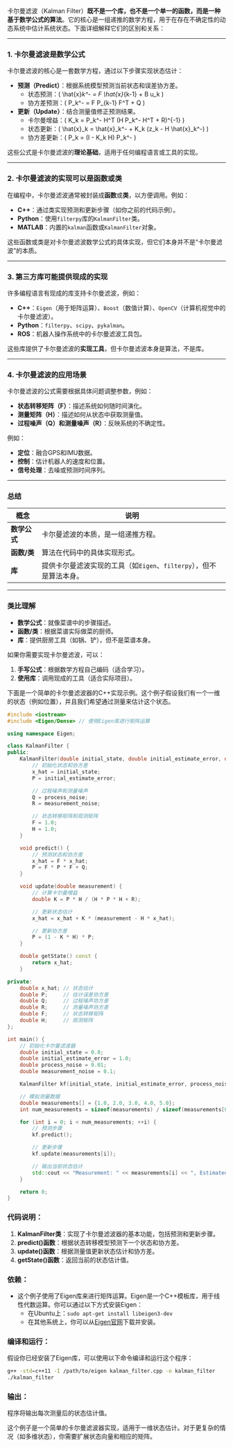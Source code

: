 卡尔曼滤波（Kalman Filter）**既不是一个库，也不是一个单一的函数，而是一种基于数学公式的算法**。它的核心是一组递推的数学方程，用于在存在不确定性的动态系统中估计系统状态。下面详细解释它们的区别和关系：

---

### 1. **卡尔曼滤波是数学公式**
卡尔曼滤波的核心是一套数学方程，通过以下步骤实现状态估计：
- **预测（Predict）**：根据系统模型预测当前状态和误差协方差。
  - 状态预测：\( \hat{x}_k^- = F \hat{x}_{k-1} + B u_k \)
  - 协方差预测：\( P_k^- = F P_{k-1} F^T + Q \)
- **更新（Update）**：结合测量值修正预测结果。
  - 卡尔曼增益：\( K_k = P_k^- H^T (H P_k^- H^T + R)^{-1} \)
  - 状态更新：\( \hat{x}_k = \hat{x}_k^- + K_k (z_k - H \hat{x}_k^-) \)
  - 协方差更新：\( P_k = (I - K_k H) P_k^- \)

这些公式是卡尔曼滤波的**理论基础**，适用于任何编程语言或工具的实现。

---

### 2. **卡尔曼滤波的实现可以是函数或类**
在编程中，卡尔曼滤波通常被封装成**函数**或**类**，以方便调用。例如：
- **C++**：通过类实现预测和更新步骤（如你之前的代码示例）。
- **Python**：使用`filterpy`库的`KalmanFilter`类。
- **MATLAB**：内置的`kalman`函数或`KalmanFilter`对象。

这些函数或类是对卡尔曼滤波数学公式的具体实现，但它们本身并不是“卡尔曼滤波”的本质。

---

### 3. **第三方库可能提供现成的实现**
许多编程语言有现成的库支持卡尔曼滤波，例如：
- **C++**：`Eigen`（用于矩阵运算）、`Boost`（数值计算）、`OpenCV`（计算机视觉中的卡尔曼滤波）。
- **Python**：`filterpy`、`scipy`、`pykalman`。
- **ROS**：机器人操作系统中的卡尔曼滤波工具包。

这些库提供了卡尔曼滤波的**实现工具**，但卡尔曼滤波本身是算法，不是库。

---

### 4. **卡尔曼滤波的应用场景**
卡尔曼滤波的公式需要根据具体问题调整参数，例如：
- **状态转移矩阵（F）**：描述系统如何随时间演化。
- **测量矩阵（H）**：描述如何从状态中获取测量值。
- **过程噪声（Q）和测量噪声（R）**：反映系统的不确定性。

例如：
- **定位**：融合GPS和IMU数据。
- **控制**：估计机器人的速度和位置。
- **信号处理**：去噪或预测时间序列。

---

### 总结
| 概念          | 说明                                                                 |
|---------------|----------------------------------------------------------------------|
| **数学公式**   | 卡尔曼滤波的本质，是一组递推方程。                                   |
| **函数/类**    | 算法在代码中的具体实现形式。                                         |
| **库**         | 提供卡尔曼滤波实现的工具（如`Eigen`、`filterpy`），但不是算法本身。 |

---

### 类比理解
- **数学公式**：就像菜谱中的步骤描述。
- **函数/类**：根据菜谱实际做菜的厨师。
- **库**：提供厨房工具（如锅、铲），但不是菜谱本身。

如果你需要实现卡尔曼滤波，可以：
1. **手写公式**：根据数学方程自己编码（适合学习）。
2. **使用库**：调用现成的工具（适合实际项目）。

下面是一个简单的卡尔曼滤波器的C++实现示例。这个例子假设我们有一个一维的状态（例如位置），并且我们希望通过测量来估计这个状态。

```cpp
#include <iostream>
#include <Eigen/Dense> // 使用Eigen库进行矩阵运算

using namespace Eigen;

class KalmanFilter {
public:
    KalmanFilter(double initial_state, double initial_estimate_error, double process_noise, double measurement_noise) {
        // 初始化状态和协方差
        x_hat = initial_state;
        P = initial_estimate_error;

        // 过程噪声和测量噪声
        Q = process_noise;
        R = measurement_noise;

        // 状态转移矩阵和观测矩阵
        F = 1.0;
        H = 1.0;
    }

    void predict() {
        // 预测状态和协方差
        x_hat = F * x_hat;
        P = F * P * F + Q;
    }

    void update(double measurement) {
        // 计算卡尔曼增益
        double K = P * H / (H * P * H + R);

        // 更新状态估计
        x_hat = x_hat + K * (measurement - H * x_hat);

        // 更新协方差
        P = (1 - K * H) * P;
    }

    double getState() const {
        return x_hat;
    }

private:
    double x_hat; // 状态估计
    double P;     // 估计误差协方差
    double Q;     // 过程噪声协方差
    double R;     // 测量噪声协方差
    double F;     // 状态转移矩阵
    double H;     // 观测矩阵
};

int main() {
    // 初始化卡尔曼滤波器
    double initial_state = 0.0;
    double initial_estimate_error = 1.0;
    double process_noise = 0.01;
    double measurement_noise = 0.1;

    KalmanFilter kf(initial_state, initial_estimate_error, process_noise, measurement_noise);

    // 模拟测量数据
    double measurements[] = {1.0, 2.0, 3.0, 4.0, 5.0};
    int num_measurements = sizeof(measurements) / sizeof(measurements[0]);

    for (int i = 0; i < num_measurements; ++i) {
        // 预测步骤
        kf.predict();

        // 更新步骤
        kf.update(measurements[i]);

        // 输出当前状态估计
        std::cout << "Measurement: " << measurements[i] << ", Estimated State: " << kf.getState() << std::endl;
    }

    return 0;
}
```

### 代码说明：
1. **KalmanFilter类**：实现了卡尔曼滤波器的基本功能，包括预测和更新步骤。
2. **predict()函数**：根据状态转移模型预测下一个状态和协方差。
3. **update()函数**：根据测量值更新状态估计和协方差。
4. **getState()函数**：返回当前的状态估计值。

### 依赖：
- 这个例子使用了Eigen库来进行矩阵运算。Eigen是一个C++模板库，用于线性代数运算。你可以通过以下方式安装Eigen：
  - 在Ubuntu上：`sudo apt-get install libeigen3-dev`
  - 在其他系统上，你可以从[Eigen官网](https://eigen.tuxfamily.org/dox/GettingStarted.html)下载并安装。

### 编译和运行：
假设你已经安装了Eigen库，可以使用以下命令编译和运行这个程序：
```bash
g++ -std=c++11 -I /path/to/eigen kalman_filter.cpp -o kalman_filter
./kalman_filter
```

### 输出：
程序将输出每次测量后的状态估计值。

这个例子是一个简单的卡尔曼滤波器实现，适用于一维状态估计。对于更复杂的情况（如多维状态），你需要扩展状态向量和相应的矩阵。
